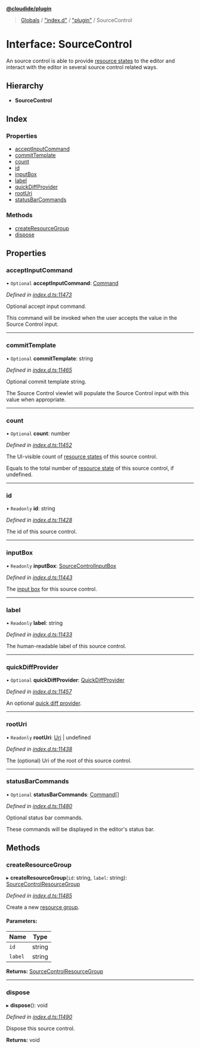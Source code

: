 **[@cloudide/plugin](../README.md)**

> [Globals](../README.md) / ["index.d"](../modules/_index_d_.md) / ["plugin"](../modules/_index_d_._plugin_.md) / SourceControl

# Interface: SourceControl

An source control is able to provide [resource states](#SourceControlResourceState)
to the editor and interact with the editor in several source control related ways.

## Hierarchy

* **SourceControl**

## Index

### Properties

* [acceptInputCommand](_index_d_._plugin_.sourcecontrol.md#acceptinputcommand)
* [commitTemplate](_index_d_._plugin_.sourcecontrol.md#committemplate)
* [count](_index_d_._plugin_.sourcecontrol.md#count)
* [id](_index_d_._plugin_.sourcecontrol.md#id)
* [inputBox](_index_d_._plugin_.sourcecontrol.md#inputbox)
* [label](_index_d_._plugin_.sourcecontrol.md#label)
* [quickDiffProvider](_index_d_._plugin_.sourcecontrol.md#quickdiffprovider)
* [rootUri](_index_d_._plugin_.sourcecontrol.md#rooturi)
* [statusBarCommands](_index_d_._plugin_.sourcecontrol.md#statusbarcommands)

### Methods

* [createResourceGroup](_index_d_._plugin_.sourcecontrol.md#createresourcegroup)
* [dispose](_index_d_._plugin_.sourcecontrol.md#dispose)

## Properties

### acceptInputCommand

• `Optional` **acceptInputCommand**: [Command](_index_d_._plugin_.command.md)

*Defined in [index.d.ts:11473](https://github.com/shuyaqian/cloudide-plugin-api/blob/6d83fa1/index.d.ts#L11473)*

Optional accept input command.

This command will be invoked when the user accepts the value
in the Source Control input.

___

### commitTemplate

• `Optional` **commitTemplate**: string

*Defined in [index.d.ts:11465](https://github.com/shuyaqian/cloudide-plugin-api/blob/6d83fa1/index.d.ts#L11465)*

Optional commit template string.

The Source Control viewlet will populate the Source Control
input with this value when appropriate.

___

### count

• `Optional` **count**: number

*Defined in [index.d.ts:11452](https://github.com/shuyaqian/cloudide-plugin-api/blob/6d83fa1/index.d.ts#L11452)*

The UI-visible count of [resource states](#SourceControlResourceState) of
this source control.

Equals to the total number of [resource state](#SourceControlResourceState)
of this source control, if undefined.

___

### id

• `Readonly` **id**: string

*Defined in [index.d.ts:11428](https://github.com/shuyaqian/cloudide-plugin-api/blob/6d83fa1/index.d.ts#L11428)*

The id of this source control.

___

### inputBox

• `Readonly` **inputBox**: [SourceControlInputBox](_index_d_._plugin_.sourcecontrolinputbox.md)

*Defined in [index.d.ts:11443](https://github.com/shuyaqian/cloudide-plugin-api/blob/6d83fa1/index.d.ts#L11443)*

The [input box](#SourceControlInputBox) for this source control.

___

### label

• `Readonly` **label**: string

*Defined in [index.d.ts:11433](https://github.com/shuyaqian/cloudide-plugin-api/blob/6d83fa1/index.d.ts#L11433)*

The human-readable label of this source control.

___

### quickDiffProvider

• `Optional` **quickDiffProvider**: [QuickDiffProvider](_index_d_._plugin_.quickdiffprovider.md)

*Defined in [index.d.ts:11457](https://github.com/shuyaqian/cloudide-plugin-api/blob/6d83fa1/index.d.ts#L11457)*

An optional [quick diff provider](#QuickDiffProvider).

___

### rootUri

• `Readonly` **rootUri**: [Uri](../classes/_index_d_._plugin_.uri.md) \| undefined

*Defined in [index.d.ts:11438](https://github.com/shuyaqian/cloudide-plugin-api/blob/6d83fa1/index.d.ts#L11438)*

The (optional) Uri of the root of this source control.

___

### statusBarCommands

• `Optional` **statusBarCommands**: [Command](_index_d_._plugin_.command.md)[]

*Defined in [index.d.ts:11480](https://github.com/shuyaqian/cloudide-plugin-api/blob/6d83fa1/index.d.ts#L11480)*

Optional status bar commands.

These commands will be displayed in the editor's status bar.

## Methods

### createResourceGroup

▸ **createResourceGroup**(`id`: string, `label`: string): [SourceControlResourceGroup](_index_d_._plugin_.sourcecontrolresourcegroup.md)

*Defined in [index.d.ts:11485](https://github.com/shuyaqian/cloudide-plugin-api/blob/6d83fa1/index.d.ts#L11485)*

Create a new [resource group](#SourceControlResourceGroup).

#### Parameters:

Name | Type |
------ | ------ |
`id` | string |
`label` | string |

**Returns:** [SourceControlResourceGroup](_index_d_._plugin_.sourcecontrolresourcegroup.md)

___

### dispose

▸ **dispose**(): void

*Defined in [index.d.ts:11490](https://github.com/shuyaqian/cloudide-plugin-api/blob/6d83fa1/index.d.ts#L11490)*

Dispose this source control.

**Returns:** void
